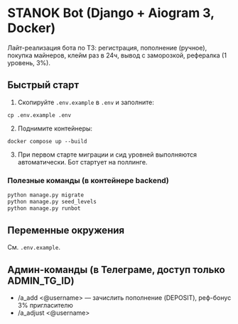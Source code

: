 # STANOK Bot (Django + Aiogram 3, Docker)

Лайт-реализация бота по ТЗ: регистрация, пополнение (ручное), покупка майнеров, клейм раз в 24ч, вывод с заморозкой, рефералка (1 уровень, 3%).

## Быстрый старт

1) Скопируйте `.env.example` в `.env` и заполните:
```
cp .env.example .env
```

2) Поднимите контейнеры:
```
docker compose up --build
```

3) При первом старте миграции и сид уровней выполняются автоматически. Бот стартует на поллинге.

### Полезные команды (в контейнере backend)
```bash
python manage.py migrate
python manage.py seed_levels
python manage.py runbot
```

## Переменные окружения

См. `.env.example`.

## Админ-команды (в Телеграме, доступ только ADMIN_TG_ID)
- /a_add <@username> <amount> — зачислить пополнение (DEPOSIT), реф-бонус 3% пригласителю
- /a_adjust <@username> <amount> <title> — ручная корректировка баланса (плюс/минус)
- /a_withdraws — список открытых выводов
- /a_withdraw_done <id> — подтвердить вывод
- /a_user <@username> — карточка пользователя

## Пользовательские разделы
- /start — регистрация (требуется username и TON-адрес)
- Главное меню: Купить майнер / Мои майнеры / Управление майнингом / Баланс / Пополнить STANOK / Вывести / Статистика / О проекте / Мои рефералы

## Замечания
- Таймзона: UTC
- Точность: Decimal(18,2), округление стандартное (quantize 0.01, ROUND_HALF_UP)
- Без Redis, без фоновых задач: всё считается «на лету»

